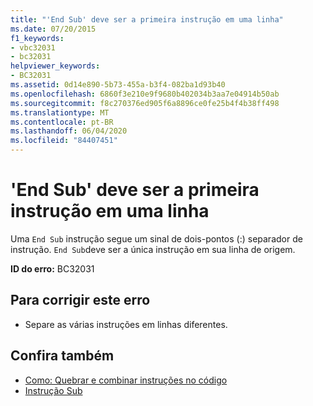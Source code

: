 ```yaml
---
title: "'End Sub' deve ser a primeira instrução em uma linha"
ms.date: 07/20/2015
f1_keywords:
- vbc32031
- bc32031
helpviewer_keywords:
- BC32031
ms.assetid: 0d14e890-5b73-455a-b3f4-082ba1d93b40
ms.openlocfilehash: 6860f3e210e9f9680b402034b3aa7e04914b50ab
ms.sourcegitcommit: f8c270376ed905f6a8896ce0fe25b4f4b38ff498
ms.translationtype: MT
ms.contentlocale: pt-BR
ms.lasthandoff: 06/04/2020
ms.locfileid: "84407451"
---
```

# <a name="end-sub-must-be-the-first-statement-on-a-line"></a>'End Sub' deve ser a primeira instrução em uma linha
Uma `End Sub` instrução segue um sinal de dois-pontos (:) separador de instrução. `End Sub`deve ser a única instrução em sua linha de origem.  
  
 **ID do erro:** BC32031  
  
## <a name="to-correct-this-error"></a>Para corrigir este erro  
  
- Separe as várias instruções em linhas diferentes.  
  
## <a name="see-also"></a>Confira também

- [Como: Quebrar e combinar instruções no código](../programming-guide/program-structure/how-to-break-and-combine-statements-in-code.md)
- [Instrução Sub](../language-reference/statements/sub-statement.md)

